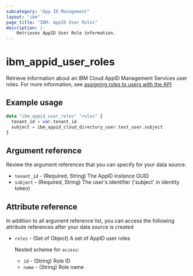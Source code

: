 ```yaml
---
subcategory: "App ID Management"
layout: "ibm"
page_title: "IBM: AppID User Roles"
description: |-
    Retrieves AppID User Role information.
---
```


# ibm_appid_user_roles
Retrieve information about an IBM Cloud AppID Management Services user roles. For more information, see [assigning roles to users with the API](https://cloud.ibm.com/docs/appid?topic=appid-access-control&interface=api#assign-roles-api)

## Example usage

```terraform
data "ibm_appid_user_roles" "roles" {
  tenant_id = var.tenant_id
  subject = ibm_appid_cloud_directory_user.test_user.subject
}
```

## Argument reference
Review the argument references that you can specify for your data source.

- `tenant_id` - (Required, String) The AppID instance GUID
- `subject` - (Required, String) The user's identifier ('subject' in identity token)

## Attribute reference
In addition to all argument reference list, you can access the following attribute references after your data source is created

- `roles` - (Set of Object) A set of AppID user roles

  Nested scheme for `access`:
    - `id` - (String) Role ID
    - `name` - (String) Role name
